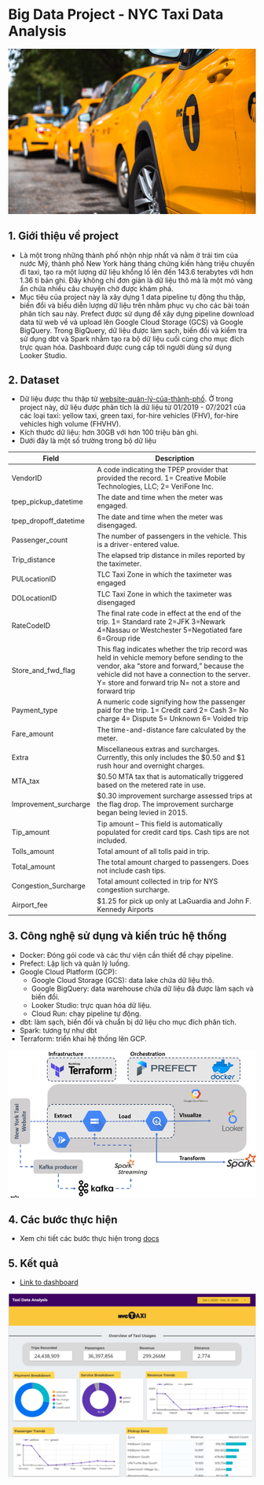 # Big Data Project - NYC Taxi Data Analysis

![](docs/yellow-cab.png)


## 1. Giới thiệu về project

-	Là một trong những thành phố nhộn nhịp nhất và nằm ở trái tim của nước Mỹ, thành phố New York hàng tháng chứng kiến hàng triệu chuyến đi taxi, tạo ra một lượng dữ liệu khổng lồ lên đến 143.6 terabytes với hơn 1.36 tỉ bản ghi. Đây không chỉ đơn giản là dữ liệu thô mà là một mỏ vàng ẩn chứa nhiều câu chuyện chờ được khám phá.
-	Mục tiêu của project này là xây dựng 1 data pipeline tự động thu thập, biến đổi và biểu diễn lượng dữ liệu trên nhằm phục vụ cho các bài toán phân tích sau này. Prefect được sử dụng để xây dựng pipeline download data từ web về và upload lên Google Cloud Storage (GCS) và Google BigQuery. Trong BigQuery, dữ liệu được làm sạch, biến đổi và kiểm tra sử dụng dbt và Spark nhằm tạo ra bộ dữ liệu cuối cùng cho mục đích trực quan hóa. Dashboard được cung cấp tới người dùng sử dụng Looker Studio.


## 2. Dataset

- Dữ liệu được thu thập từ [website-quản-lý-của-thành-phố](https://www1.nyc.gov/site/tlc/about/tlc-trip-record-data.page 
). Ở trong project này, dữ liệu được phân tích là dữ liệu từ 01/2019 - 07/2021 của các loại taxi: yellow taxi, green taxi, for-hire vehicles (FHV), for-hire vehicles high volume (FHVHV). 
- Kích thước dữ liệu: hơn 30GB với hơn 100 triệu bản ghi.
- Dưới đây là một số trường trong bộ dữ liệu

| Field | Description |
| --- | --- |
| VendorID | A code indicating the TPEP provider that provided the record. 1= Creative Mobile Technologies, LLC; 2= VeriFone Inc. |
| tpep_pickup_datetime | The date and time when the meter was engaged. |
| tpep_dropoff_datetime | The date and time when the meter was disengaged. |
| Passenger_count | The number of passengers in the vehicle. This is a driver-entered value. |
| Trip_distance | The elapsed trip distance in miles reported by the taximeter. |
| PULocationID | TLC Taxi Zone in which the taximeter was engaged |
| DOLocationID | TLC Taxi Zone in which the taximeter was disengaged |
| RateCodeID | The final rate code in effect at the end of the trip. 1= Standard rate 2=JFK 3=Newark 4=Nassau or Westchester 5=Negotiated fare 6=Group ride |
| Store_and_fwd_flag | This flag indicates whether the trip record was held in vehicle memory before sending to the vendor, aka “store and forward,” because the vehicle did not have a connection to the server. Y= store and forward trip N= not a store and forward trip |
| Payment_type | A numeric code signifying how the passenger paid for the trip. 1= Credit card 2= Cash 3= No charge 4= Dispute 5= Unknown 6= Voided trip |
| Fare_amount | The time-and-distance fare calculated by the meter. |
| Extra | Miscellaneous extras and surcharges. Currently, this only includes the $0.50 and $1 rush hour and overnight charges. |
| MTA_tax | $0.50 MTA tax that is automatically triggered based on the metered rate in use. |
| Improvement_surcharge | $0.30 improvement surcharge assessed trips at the flag drop. The improvement surcharge began being levied in 2015. |
| Tip_amount | Tip amount – This field is automatically populated for credit card tips. Cash tips are not included. |
| Tolls_amount | Total amount of all tolls paid in trip. |
| Total_amount | The total amount charged to passengers. Does not include cash tips. |
| Congestion_Surcharge | Total amount collected in trip for NYS congestion surcharge. |
| Airport_fee | $1.25 for pick up only at LaGuardia and John F. Kennedy Airports |


## 3. Công nghệ sử dụng và kiến trúc hệ thống

- Docker: Đóng gói code và các thư viện cần thiết để chạy pipeline.
- Prefect: Lập lịch và quản lý luồng.
- Google Cloud Platform (GCP):
   - Google Cloud Storage (GCS): data lake chứa dữ liệu thô.
   - Google BigQuery: data warehouse chứa dữ liệu đã được làm sạch và biến đổi.
   - Looker Studio: trực quan hóa dữ liệu.
   - Cloud Run: chạy pipeline tự động.
- dbt: làm sạch, biến đổi và chuẩn bị dữ liệu cho mục đích phân tích.
- Spark: tương tự như dbt
- Terraform: triển khai hệ thống lên GCP.

![](docs/architecture.png)


## 4. Các bước thực hiện

 - Xem chi tiết các bước thực hiện trong [docs](./reproduce.md)

## 5. Kết quả

- [Link to dashboard](https://lookerstudio.google.com/reporting/7f728ad5-637e-4796-b240-aa1b7c6b77ce)

![](docs/overview.png)